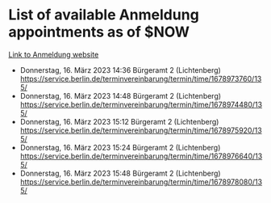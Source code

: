 # List of available Anmeldung appointments as of $NOW
[Link to Anmeldung website](https://service.berlin.de/terminvereinbarung/termin/tag.php?termin=1&anliegen[]=120686&dienstleisterlist=122210,122217,327316,122219,327312,122227,327314,122231,327346,122243,327348,122254,122252,329742,122260,329745,122262,329748,122271,327278,122273,327274,122277,327276,330436,122280,327294,122282,327290,122284,327292,122291,327270,122285,327266,122286,327264,122296,327268,150230,329760,122297,327286,122294,327284,122312,329763,122314,329775,122304,327330,122311,327334,122309,327332,317869,122281,327352,122279,329772,122283,122276,327324,122274,327326,122267,329766,122246,327318,122251,327320,122257,327322,122208,327298,122226,327300&herkunft=http%3A%2F%2Fservice.berlin.de%2Fdienstleistung%2F120686%2F)
- Donnerstag, 16. März 2023 14:36 Bürgeramt 2 (Lichtenberg) https://service.berlin.de/terminvereinbarung/termin/time/1678973760/135/
- Donnerstag, 16. März 2023 14:48 Bürgeramt 2 (Lichtenberg) https://service.berlin.de/terminvereinbarung/termin/time/1678974480/135/
- Donnerstag, 16. März 2023 15:12 Bürgeramt 2 (Lichtenberg) https://service.berlin.de/terminvereinbarung/termin/time/1678975920/135/
- Donnerstag, 16. März 2023 15:24 Bürgeramt 2 (Lichtenberg) https://service.berlin.de/terminvereinbarung/termin/time/1678976640/135/
- Donnerstag, 16. März 2023 15:48 Bürgeramt 2 (Lichtenberg) https://service.berlin.de/terminvereinbarung/termin/time/1678978080/135/
